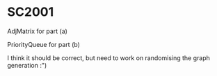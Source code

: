 # SC2001
AdjMatrix for part (a)

PriorityQueue for part (b)

I think it should be correct, but need to work on randomising the graph generation :")
